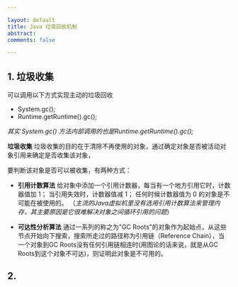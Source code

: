 ```yaml
---

layout: default
title: Java 垃圾回收机制
abstract: 
comments: false

---
```


## 1. 垃圾收集

可以调用以下方式实现主动的垃圾回收

- System.gc();
- Runtime.getRuntime().gc();

_其实 System.gc() 方法内部调用的也是Runtime.getRuntime().gc();_

**垃圾收集** 垃圾收集的目的在于清除不再使用的对象，通过确定对象是否被活动对象引用来确定是否收集该对象，

要判断该对象是否可以被收集，有两种方式：

- **引用计数算法** 给对象中添加一个引用计数器，每当有一个地方引用它时，计数器值加 1； 当引用失效时，计数器值减 1； 任何时候计数器值为 0 的对象是不可能在被使用的。 （_主流的Java虚拟机里没有选用引用计数算法来管理内存，其主要原因是它很难解决对象之间循环引用的问题_）
 

- **可达性分析算法** 通过一系列的称之为"GC Roots"的对象作为起始点，从这些节点开始向下搜索，搜索所走过的路径称为引用链（Reference Chain），当一个对象到GC Roots没有任何引用链相连时(用图论的话来说，就是从GC Roots到这个对象不可达)，则证明此对象是不可用的。 



## 2. 

